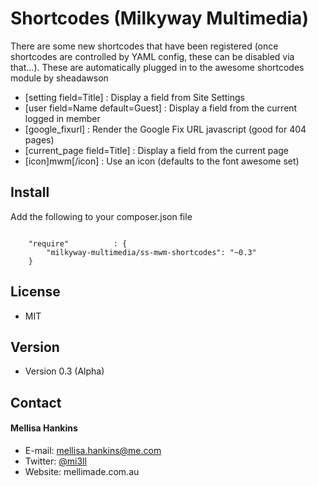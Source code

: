Shortcodes (Milkyway Multimedia)
============================================
There are some new shortcodes that have been registered (once shortcodes are controlled by YAML config, these can be disabled via that...).
These are automatically plugged in to the awesome shortcodes module by sheadawson

- [setting field=Title] : Display a field from Site Settings
- [user field=Name default=Guest] : Display a field from the current logged in member
- [google_fixurl] : Render the Google Fix URL javascript (good for 404 pages)
- [current_page field=Title] : Display a field from the current page
- [icon]mwm[/icon] : Use an icon (defaults to the font awesome set)

## Install
Add the following to your composer.json file

```

    "require"          : {
		"milkyway-multimedia/ss-mwm-shortcodes": "~0.3"
	}

```

## License
* MIT

## Version
* Version 0.3 (Alpha)

## Contact
#### Mellisa Hankins
* E-mail: mellisa.hankins@me.com
* Twitter: [@mi3ll](https://twitter.com/mi3ll "mi3ll on twitter")
* Website: mellimade.com.au
